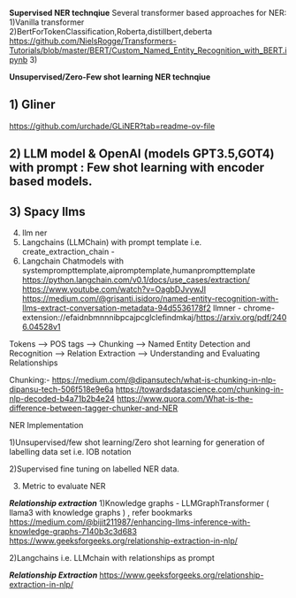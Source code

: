 **Supervised NER technqiue**
Several transformer based approaches for NER:
1)Vanilla transformer
2)BertForTokenClassification,Roberta,distillbert,deberta
https://github.com/NielsRogge/Transformers-Tutorials/blob/master/BERT/Custom_Named_Entity_Recognition_with_BERT.ipynb
3)


**Unsupervised/Zero-Few shot learning NER technqiue**
## 1) Gliner
   https://github.com/urchade/GLiNER?tab=readme-ov-file

## 2) LLM model & OpenAI (models GPT3.5,GOT4) with prompt : Few shot learning with encoder based models. 
## 3) Spacy llms 
4) llm ner
4) Langchains (LLMChain) with prompt template i.e. create_extraction_chain - 
5) Langchain Chatmodels with systemprompttemplate,aipromptemplate,humanprompttemplate
https://python.langchain.com/v0.1/docs/use_cases/extraction/
https://www.youtube.com/watch?v=OagbDJvywJI
https://medium.com/@grisanti.isidoro/named-entity-recognition-with-llms-extract-conversation-metadata-94d5536178f2
llmner - chrome-extension://efaidnbmnnnibpcajpcglclefindmkaj/https://arxiv.org/pdf/2406.04528v1



Tokens --> POS tags --> Chunking --> Named Entity Detection and Recognition --> Relation Extraction --> Understanding and Evaluating Relationships

Chunking:-
https://medium.com/@dipansutech/what-is-chunking-in-nlp-dipansu-tech-506f518e9e6a
https://towardsdatascience.com/chunking-in-nlp-decoded-b4a71b2b4e24
https://www.quora.com/What-is-the-difference-between-tagger-chunker-and-NER


NER Implementation

1)Unsupervised/few shot learning/Zero shot learning for generation of labelling data set i.e. IOB notation

2)Supervised fine tuning on labelled NER data.

3) Metric to evaluate NER



***Relationship extraction***
1)Knowledge graphs - LLMGraphTransformer ( llama3 with knowledge graphs ) , refer bookmarks
https://medium.com/@bijit211987/enhancing-llms-inference-with-knowledge-graphs-7140b3c3d683   
https://www.geeksforgeeks.org/relationship-extraction-in-nlp/


2)Langchains i.e. LLMchain with relationships as prompt



***Relationship Extraction***
https://www.geeksforgeeks.org/relationship-extraction-in-nlp/


